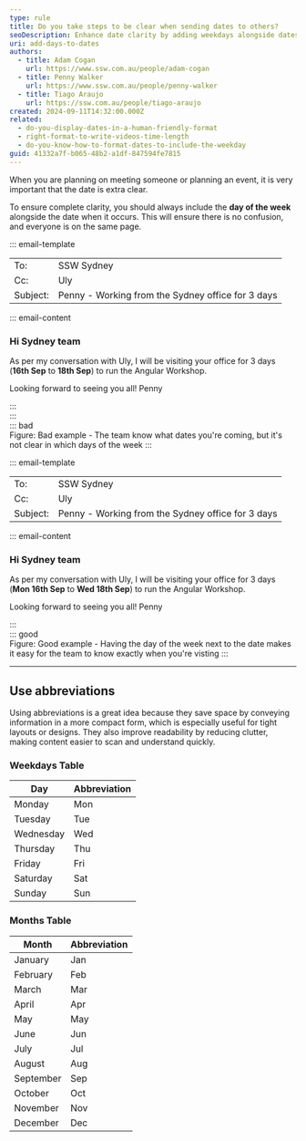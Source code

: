 ```yaml
---
type: rule
title: Do you take steps to be clear when sending dates to others?
seoDescription: Enhance date clarity by adding weekdays alongside dates. Improve readability and organization for schedules, calendars, and event planning.
uri: add-days-to-dates
authors:
  - title: Adam Cogan
    url: https://www.ssw.com.au/people/adam-cogan
  - title: Penny Walker
    url: https://www.ssw.com.au/people/penny-walker
  - title: Tiago Araujo
    url: https://ssw.com.au/people/tiago-araujo
created: 2024-09-11T14:32:00.000Z
related:
  - do-you-display-dates-in-a-human-friendly-format
  - right-format-to-write-videos-time-length
  - do-you-know-how-to-format-dates-to-include-the-weekday
guid: 41332a7f-b065-48b2-a1df-847594fe7815
---
```


When you are planning on meeting someone or planning an event, it is very important that the date is extra clear.

To ensure complete clarity, you should always include the **day of the week** alongside the date when it occurs. This will ensure there is no confusion, and everyone is on the same page.

<!--endintro-->

::: email-template  

| | |
| -------- | --- |
| To: | SSW Sydney |
| Cc: | Uly |
| Subject: | Penny - Working from the Sydney office for 3 days |  
::: email-content

### Hi Sydney team

As per my conversation with Uly, I will be visiting your office for 3 days (**16th Sep** to **18th Sep**) to run the Angular Workshop.

Looking forward to seeing you all!
Penny

:::  
:::  
::: bad  
Figure: Bad example - The team know what dates you're coming, but it's not clear in which days of the week
:::

::: email-template  

| | |
| -------- | --- |
| To: | SSW Sydney |
| Cc: | Uly |
| Subject: | Penny - Working from the Sydney office for 3 days |  
::: email-content

### Hi Sydney team

As per my conversation with Uly, I will be visiting your office for 3 days (**Mon 16th Sep** to **Wed 18th Sep**) to run the Angular Workshop.

Looking forward to seeing you all!
Penny

:::  
::: good  
Figure: Good example - Having the day of the week next to the date makes it easy for the team to know exactly when you're visting
:::

---

## Use abbreviations

Using abbreviations is a great idea because they save space by conveying information in a more compact form, which is especially useful for tight layouts or designs. They also improve readability by reducing clutter, making content easier to scan and understand quickly.

### Weekdays Table

| Day       | Abbreviation |
|-----------|--------------|
| Monday    | Mon          |
| Tuesday   | Tue          |
| Wednesday | Wed          |
| Thursday  | Thu          |
| Friday    | Fri          |
| Saturday  | Sat          |
| Sunday    | Sun          |

### Months Table

| Month       | Abbreviation |
|-------------|--------------|
| January     | Jan          |
| February    | Feb          |
| March       | Mar          |
| April       | Apr          |
| May         | May          |
| June        | Jun          |
| July        | Jul          |
| August      | Aug          |
| September   | Sep          |
| October     | Oct          |
| November    | Nov          |
| December    | Dec          |
